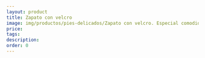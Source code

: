 ```yaml
---
layout: product
title: Zapato con velcro
image: img/productos/pies-delicados/Zapato con velcro. Especial comodidad
price: 
tags: 
description: 
order: 0
---
```

